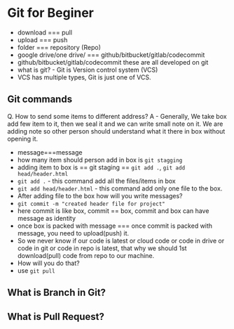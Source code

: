 # Git for Beginer

- download === pull
- upload === push
- folder === repository (Repo)
- google drive/one drive/  === github/bitbucket/gitlab/codecommit
- github/bitbucket/gitlab/codecommit these are all developed on git
- what is git? - Git is Version control system (VCS)
- VCS has multiple types, Git is just one of VCS.

## Git commands

Q. How to send some items to different address?
A - Generally, We take box add few item to it, then we seal it and we can write small note on it. We are adding note so other person should understand what it there in box without opening it.

- message===message
- how many item should person add in box is `git stagging`
- adding item to box is == git staging == `git add .`, `git add head/header.html`
- `git add .` - this command add all the files/items in box
- `git add head/header.html` - this command add only one file to the box.
- After adding file to the box how will you write messages?
- `git commit -m "created header file for project"`
- here commit is like box, commit == box, commit and box can have message as identity
- once box is packed with message === once commit is packed with message, you need to upload(push) it.
- So we never know if our code is latest or cloud code or code in drive or code in git or code in repo is latest, that why we should 1st download(pull) code from repo to our machine.
- How will you do that?
- use `git pull`

## What is Branch in Git?

## What is Pull Request?





